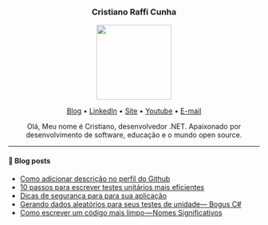 <h3 align="center">Cristiano Raffi Cunha</h3>
<p align="center">
  <img width="150px" src="https://www.cristianoprogramador.com/img/Cristiano(logo)%20Sem%20Texto.png"/>
</p>
<p align="center">
  <a href="https://medium.com/cristiano-cunha">Blog</a> •
  <a href="https://www.linkedin.com/in/cristianorc/">LinkedIn</a> •
  <a href="https://cristianoprogramador.com">Site</a> •
  <a href="https://www.youtube.com/channel/UCeDFP_iLSFUACJ1E0yLGgkw">Youtube</a> •
  <a href="mailto:contato@cristianoprogramador.com">E-mail</a> 
</p>

<p align="center">
  Olá, Meu nome é Cristiano, desenvolvedor .NET. Apaixonado por desenvolvimento de software, educação e o mundo open source.
</p>

----

#### 📖 Blog posts
<!-- BLOG-POST-LIST:START -->
- [Como adicionar descrição no perfil do Github](https://medium.com/cristiano-cunha/como-adicionar-descri%C3%A7%C3%A3o-no-perfil-do-github-916dfb6232a1?source=rss----932b05edc0b2---4)
- [10 passos para escrever testes unitários mais eficientes](https://medium.com/cristiano-cunha/10-passos-para-escrever-testes-unit%C3%A1rios-mais-eficientes-90a209f441e0?source=rss----932b05edc0b2---4)
- [Dicas de segurança para para sua aplicação](https://medium.com/cristiano-cunha/dicas-de-seguran%C3%A7a-para-para-sua-aplica%C3%A7%C3%A3o-8a241564a9e4?source=rss----932b05edc0b2---4)
- [Gerando dados aleatórios para seus testes de unidade— Bogus C#](https://medium.com/cristiano-cunha/gerando-dados-aleat%C3%B3rios-para-seus-testes-de-unidade-bogus-c-9dd233c9c648?source=rss----932b05edc0b2---4)
- [Como escrever um código mais limpo — Nomes Significativos](https://medium.com/cristiano-cunha/clean-code-nomes-significativos-db58a24ca0f6?source=rss----932b05edc0b2---4)
<!-- BLOG-POST-LIST:END -->
